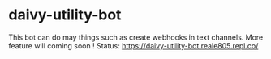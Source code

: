 # daivy-utility-bot
This bot can do may things such as create webhooks in text channels. More feature will coming soon !  Status: https://daivy-utility-bot.reale805.repl.co/
